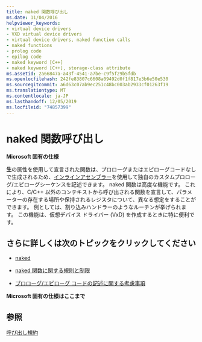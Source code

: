 ```yaml
---
title: naked 関数呼び出し
ms.date: 11/04/2016
helpviewer_keywords:
- virtual device drivers
- VXD virtual device drivers
- virtual device drivers, naked function calls
- naked functions
- prolog code
- epilog code
- naked keyword [C++]
- naked keyword [C++], storage-class attribute
ms.assetid: 2a66847a-a43f-4541-a7be-c9f5f29b5fdb
ms.openlocfilehash: 242fe83807c6608a09492d0f1f817e3b6e50e530
ms.sourcegitcommit: a6d63c07ab9ec251c48bc003ab2933cf01263f19
ms.translationtype: MT
ms.contentlocale: ja-JP
ms.lasthandoff: 12/05/2019
ms.locfileid: "74857399"
---
```

# <a name="naked-function-calls"></a>naked 関数呼び出し

**Microsoft 固有の仕様**

**生**の属性を使用して宣言された関数は、プロローグまたはエピローグコードなしで生成されるため、[インラインアセンブラー](../assembler/inline/inline-assembler.md)を使用して独自のカスタムプロローグ/エピローグシーケンスを記述できます。 naked 関数は高度な機能です。 これにより、C/C++ 以外のコンテキストから呼び出される関数を宣言して、パラメーターの存在する場所や保持されるレジスタについて、異なる想定をすることができます。 例としては、割り込みハンドラーのようなルーチンが挙げられます。 この機能は、仮想デバイス ドライバー (VxD) を作成するときに特に便利です。

## <a name="what-do-you-want-to-know-more-about"></a>さらに詳しくは次のトピックをクリックしてください

- [naked](../cpp/naked-cpp.md)

- [naked 関数に関する規則と制限](../cpp/rules-and-limitations-for-naked-functions.md)

- [プロローグ/エピローグ コードの記述に関する考慮事項](../cpp/considerations-for-writing-prolog-epilog-code.md)

**Microsoft 固有の仕様はここまで**

## <a name="see-also"></a>参照

[呼び出し規約](../cpp/calling-conventions.md)